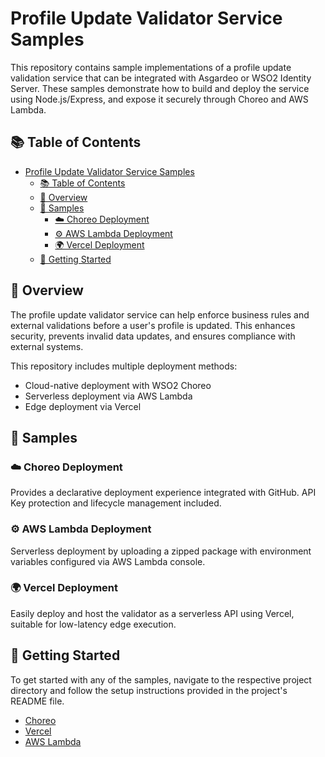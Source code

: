 # Profile Update Validator Service Samples

This repository contains sample implementations of a profile update validation service that can be integrated with Asgardeo or WSO2 Identity Server. These samples demonstrate how to build and deploy the service using Node.js/Express, and expose it securely through Choreo and AWS Lambda.

## 📚 Table of Contents

- [Profile Update Validator Service Samples](#profile-update-validator-service-samples)
    * [📚 Table of Contents](#-table-of-contents)
    * [📝 Overview](#-overview)
    * [🧪 Samples](#-samples)
        + [☁️ Choreo Deployment](#-choreo-deployment)
        + [⚙️ AWS Lambda Deployment](#-aws-lambda-deployment)
        + [🌍 Vercel Deployment](#-vercel-deployment)
    * [🚀 Getting Started](#-getting-started)

## 📝 Overview

The profile update validator service can help enforce business rules and external validations before a user's profile is updated. This enhances security, prevents invalid data updates, and ensures compliance with external systems.

This repository includes multiple deployment methods:
- Cloud-native deployment with WSO2 Choreo 
- Serverless deployment via AWS Lambda 
- Edge deployment via Vercel

## 🧪 Samples

### ☁️ Choreo Deployment

Provides a declarative deployment experience integrated with GitHub. API Key protection and lifecycle management included.

### ⚙️ AWS Lambda Deployment

Serverless deployment by uploading a zipped package with environment variables configured via AWS Lambda console.

### 🌍 Vercel Deployment

Easily deploy and host the validator as a serverless API using Vercel, suitable for low-latency edge execution.

## 🚀 Getting Started

To get started with any of the samples, navigate to the respective project directory and follow the setup instructions provided in the project's README file.

- [Choreo](./choreo/README.md)
- [Vercel](./vercel/README.md)
- [AWS Lambda](./aws-lambda/README.md)
